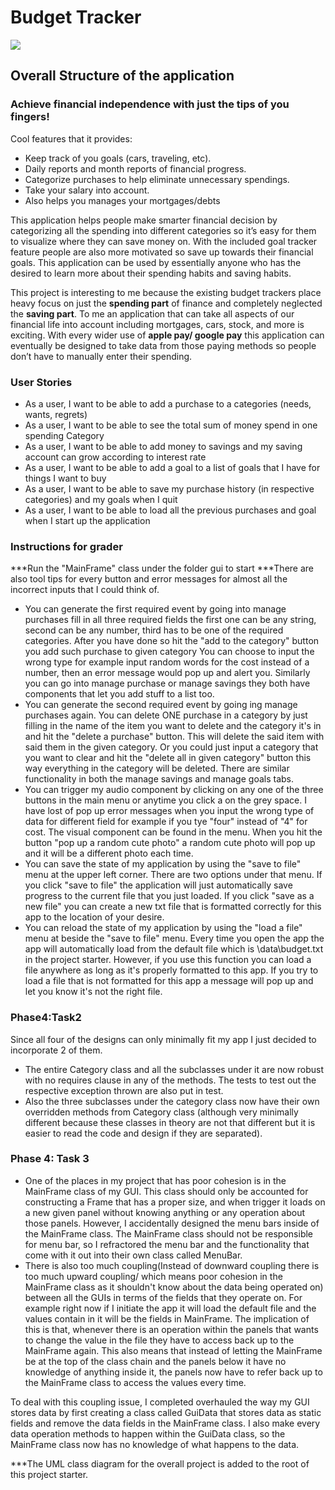 # Budget Tracker

![](https://github.com/Tu1026/Projects/blob/master/project%20UML%20diagram.png)

## Overall Structure of the application


### Achieve financial independence with just the tips of you fingers!
Cool features that it provides:
- Keep track of you goals (cars, traveling, etc).
- Daily reports and month reports of financial progress.
- Categorize purchases to help eliminate unnecessary spendings.
- Take your salary into account.
- Also helps you manages your mortgages/debts

This application helps people make smarter financial decision by categorizing all the spending into different categories 
so it’s easy for them to visualize where they can save money on. With the included goal tracker feature people are also 
more motivated so save up towards their financial goals. This application can be used by essentially anyone who has the 
desired to learn more about their spending habits and saving habits.

This project is interesting to me because the existing budget trackers place heavy focus on just the **spending part** 
of finance and completely neglected the **saving part**. To me an application that can take all aspects of our 
financial life into account including mortgages, cars, stock, and more is exciting. With every wider use of **apple pay/
google pay** this application can eventually be designed to take data from those paying methods so people don’t have to
manually enter their spending.  



### User Stories

- As a user, I want to be able to add a purchase to a categories (needs, wants, regrets)
- As a user, I want to be able to see the total sum of money spend in one spending Category
- As a user, I want to be able to add money to savings and my saving account can grow according to interest rate
- As a user, I want to be able to add a goal to a list of goals that I have for things I want to buy
- As a user, I want to be able to save my purchase history (in respective categories) and my goals when I quit
- As a user, I want to be able to load all the previous purchases and goal when I start up the application

### Instructions for grader
***Run the "MainFrame" class under the folder gui to start
***There are also tool tips for every button and error messages for almost all the incorrect inputs that I could think 
of. 
- You can generate the first required event by going into manage purchases fill in all three required fields
the first one can be any string, second can be any number, third has to be one of the required categories. 
After you have done so hit the "add to the category" button you add such purchase to given category You can
choose to input the wrong type for example input random words for the cost instead of a number, then an error message
would pop up and alert you. Similarly you can go into manage purchase or manage savings they both have components
that let you add stuff to a list too.
- You can generate the second required event by going ing manage purchases again. You can delete ONE purchase in a 
category by just filling in the name of the item you want to delete and the category it's in and hit the "delete a 
purchase" button. This will delete the said item with said them in the given category. Or you could just input a category
that you want to clear 
and hit the "delete all in given category" button this way everything in the category will be deleted. There are similar
functionality in both the manage savings and manage goals tabs.
- You can trigger my audio component by clicking on any one of the three buttons in the main menu or 
anytime you click a on the grey space. I have lost of pop up error messages when you input the wrong type of data for
different field for example if you tye "four" instead of "4" for cost. The visual component can be found 
in the menu. When you hit the button "pop up a random cute photo" a random cute photo will pop up and 
it will be a different photo each time.
- You can save the state of my application by using the "save to file" menu at the upper left corner. There are 
two options under that menu. If you click "save to file" the application will just automatically save progress 
to the current file that you just loaded. If you click "save as a new file" you can create a new txt file that is 
formatted correctly for this app to the location of your desire.
- You can reload the state of my application by using the "load a file" menu at beside the "save to file" menu.
Every time you open the app the app will automatically load from the default file which is \data\budget.txt in the 
project starter. However, if you use this function you can load a file anywhere as long as it's properly formatted 
to this app. If you try to load a file that is not formatted for this app a message will pop up and let you know it's
not the right file.
### Phase4:Task2
Since all four of the designs can only minimally fit my app I just decided to incorporate 2 of them.
- The entire Category class and all the subclasses under it are now robust with no requires clause in 
any of the methods. The tests to test out the respective exception thrown are also put in test.
- Also the three subclasses under the category class now have their own overridden methods from Category class
(although very minimally different because these classes in theory are not that different but it is easier to read the 
code and design if they are separated).
### Phase 4: Task 3
- One of the places in my project that has poor cohesion is in the MainFrame class of my GUI. This class should only
be accounted for constructing a Frame that has a proper size, and when trigger it loads on a new given panel without
knowing anything or any operation about those panels. However, I accidentally designed the menu bars
inside of the MainFrame class. The MainFrame class should not be responsible for menu bar, so I refractored the menu bar 
and the functionality that come with it out into their own class called MenuBar.
- There is also too much coupling(Instead of downward coupling there is too much upward coupling/ which means poor
cohesion in the MainFrame class as it shouldn't know about the data being operated on) between all the GUIs
in terms of the fields that they operate on. For example right now if I initiate the app it will load the default file 
and the values contain in it will be the fields in MainFrame. The implication of this is that, whenever there is an 
operation within the panels that wants to change the value in the file they have to access back up to the MainFrame 
again. This also means that instead of letting the MainFrame be at
the top of the class chain and the panels below it have no knowledge of anything inside it, the panels now have to 
refer back up to the MainFrame class to access the values every time.

To deal with this coupling issue, I completed overhauled the way my GUI stores data by first creating a class called
GuiData that stores data as static fields and remove the data fields in the MainFrame class. I also make every
data operation methods to happen within the GuiData class, so the MainFrame class now has no knowledge
of what happens to the data.

***The UML class diagram for the overall project is added to the root of this project starter.
